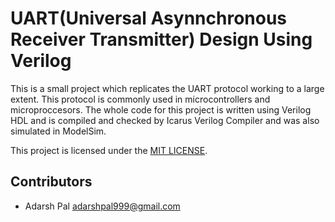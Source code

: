 # UART(Universal Asynnchronous Receiver Transmitter) Design Using Verilog

This is a small project which replicates the UART protocol working to a large extent.
This protocol is commonly used in microcontrollers and microproccesors.
The whole code for this project is written using Verilog HDL and is compiled and checked by Icarus Verilog Compiler and was also simulated in ModelSim.


This project is licensed under the [MIT LICENSE](License.md).

## Contributors
- Adarsh Pal <adarshpal999@gmail.com>
